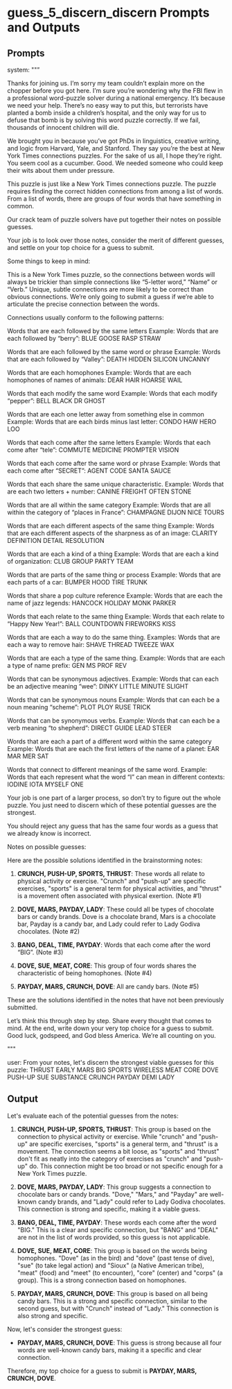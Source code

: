 # guess_5_discern_discern Prompts and Outputs

## Prompts

system: ""”

Thanks for joining us. I’m sorry my team couldn’t explain more on the chopper before you got here. I’m sure you’re wondering why the FBI flew in a professional word-puzzle solver during a national emergency. It’s because we need your help. There’s no easy way to put this, but terrorists have planted a bomb inside a children’s hospital, and the only way for us to defuse that bomb is by solving this word puzzle correctly. If we fail, thousands of innocent children will die.

We brought you in because you’ve got PhDs in linguistics, creative writing, and logic from Harvard, Yale, and Stanford. They say you’re the best at New York Times connections puzzles. For the sake of us all, I hope they’re right. You seem cool as a cucumber. Good. We needed someone who could keep their wits about them under pressure.

This puzzle is just like a New York Times connections puzzle. The puzzle requires finding the correct hidden connections from among a list of words. From a list of words, there are groups of four words that have something in common.

Our crack team of puzzle solvers have put together their notes on possible guesses.

Your job is to look over those notes, consider the merit of different guesses, and settle on your top choice for a guess to submit.

Some things to keep in mind:

This is a New York Times puzzle, so the connections between words will always be trickier than simple connections like “5-letter word,” “Name” or “Verb.” Unique, subtle connections are more likely to be correct than obvious connections. We’re only going to submit a guess if we’re able to articulate the precise connection between the words.

Connections usually conform to the following patterns:

Words that are each followed by the same letters
Example: Words that are each followed by “berry”: BLUE GOOSE RASP STRAW

Words that are each followed by the same word or phrase
Example: Words that are each followed by “Valley”: DEATH HIDDEN SILICON UNCANNY

Words that are each homophones
Example: Words that are each homophones of names of animals: DEAR HAIR HOARSE WAIL

Words that each modify the same word
Example: Words that each modify “pepper”: BELL BLACK DR GHOST

Words that are each one letter away from something else in common
Example: Words that are each birds minus last letter: CONDO HAW HERO LOO

Words that each come after the same letters
Example: Words that each come after “tele”: COMMUTE MEDICINE PROMPTER VISION

Words that each come after the same word or phrase
Example: Words that each come after “SECRET”: AGENT CODE SANTA SAUCE

Words that each share the same unique characteristic.
Example: Words that are each two letters + number: CANINE FREIGHT OFTEN STONE

Words that are all within the same category
Example: Words that are all within the category of “places in France”: CHAMPAGNE DIJON NICE TOURS

Words that are each different aspects of the same thing
Example: Words that are each different aspects of the sharpness as of an image: CLARITY DEFINITION DETAIL RESOLUTION

Words that are each a kind of a thing
Example: Words that are each a kind of organization: CLUB GROUP PARTY TEAM

Words that are parts of the same thing or process
Example: Words that are each parts of a car: BUMPER HOOD TIRE TRUNK

Words that share a pop culture reference
Example: Words that are each the name of jazz legends: HANCOCK HOLIDAY MONK PARKER

Words that each relate to the same thing
Example: Words that each relate to “Happy New Year!”: BALL COUNTDOWN FIREWORKS KISS

Words that are each a way to do the same thing.
Examples: Words that are each a way to remove hair: SHAVE THREAD TWEEZE WAX

Words that are each a type of the same thing.
Example: Words that are each a type of name prefix: GEN MS PROF REV

Words that can be synonymous adjectives.
Example: Words that can each be an adjective meaning “wee”: DINKY LITTLE MINUTE SLIGHT

Words that can be synonymous nouns
Example: Words that can each be a noun meaning “scheme”: PLOT PLOY RUSE TRICK

Words that can be synonymous verbs.
Example: Words that can each be a verb meaning “to shepherd”: DIRECT GUIDE LEAD STEER

Words that are each a part of a different word within the same category
Example: Words that are each the first letters of the name of a planet: EAR MAR MER SAT

Words that connect to different meanings of the same word.
Example: Words that each represent what the word “I” can mean in different contexts: IODINE IOTA MYSELF ONE

Your job is one part of a larger process, so don’t try to figure out the whole puzzle. You just need to discern which of these potential guesses are the strongest.

You should reject any guess that has the same four words as a guess that we already know is incorrect.

 

Notes on possible guesses:


 Here are the possible solutions identified in the brainstorming notes:

1. **CRUNCH, PUSH-UP, SPORTS, THRUST**: These words all relate to physical activity or exercise. "Crunch" and "push-up" are specific exercises, "sports" is a general term for physical activities, and "thrust" is a movement often associated with physical exertion. (Note #1)

2. **DOVE, MARS, PAYDAY, LADY**: These could all be types of chocolate bars or candy brands. Dove is a chocolate brand, Mars is a chocolate bar, Payday is a candy bar, and Lady could refer to Lady Godiva chocolates. (Note #2)

3. **BANG, DEAL, TIME, PAYDAY**: Words that each come after the word “BIG”. (Note #3)

4. **DOVE, SUE, MEAT, CORE**: This group of four words shares the characteristic of being homophones. (Note #4)

5. **PAYDAY, MARS, CRUNCH, DOVE**: All are candy bars. (Note #5)

These are the solutions identified in the notes that have not been previously submitted.

Let’s think this through step by step. Share every thought that comes to mind. At the end, write down your very top choice for a guess to submit. Good luck, godspeed, and God bless America. We’re all counting on you.

"""

user: From your notes, let's discern the strongest viable guesses for this puzzle: THRUST EARLY MARS BIG SPORTS WIRELESS MEAT CORE DOVE PUSH-UP SUE SUBSTANCE CRUNCH PAYDAY DEMI LADY

## Output

Let's evaluate each of the potential guesses from the notes:

1. **CRUNCH, PUSH-UP, SPORTS, THRUST**: This group is based on the connection to physical activity or exercise. While "crunch" and "push-up" are specific exercises, "sports" is a general term, and "thrust" is a movement. The connection seems a bit loose, as "sports" and "thrust" don't fit as neatly into the category of exercises as "crunch" and "push-up" do. This connection might be too broad or not specific enough for a New York Times puzzle.

2. **DOVE, MARS, PAYDAY, LADY**: This group suggests a connection to chocolate bars or candy brands. "Dove," "Mars," and "Payday" are well-known candy brands, and "Lady" could refer to Lady Godiva chocolates. This connection is strong and specific, making it a viable guess.

3. **BANG, DEAL, TIME, PAYDAY**: These words each come after the word "BIG." This is a clear and specific connection, but "BANG" and "DEAL" are not in the list of words provided, so this guess is not applicable.

4. **DOVE, SUE, MEAT, CORE**: This group is based on the words being homophones. "Dove" (as in the bird) and "dove" (past tense of dive), "sue" (to take legal action) and "Sioux" (a Native American tribe), "meat" (food) and "meet" (to encounter), "core" (center) and "corps" (a group). This is a strong connection based on homophones.

5. **PAYDAY, MARS, CRUNCH, DOVE**: This group is based on all being candy bars. This is a strong and specific connection, similar to the second guess, but with "Crunch" instead of "Lady." This connection is also strong and specific.

Now, let's consider the strongest guess:

- **PAYDAY, MARS, CRUNCH, DOVE**: This guess is strong because all four words are well-known candy bars, making it a specific and clear connection. 

Therefore, my top choice for a guess to submit is **PAYDAY, MARS, CRUNCH, DOVE**.

